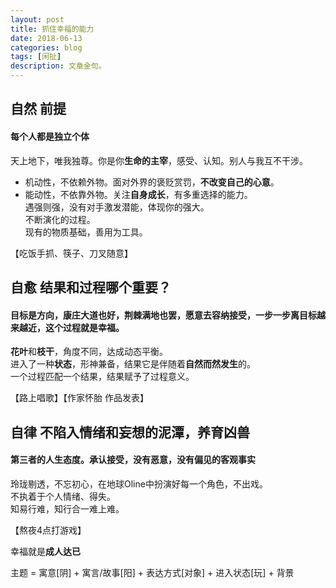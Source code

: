 ```yaml
---
layout: post
title: 抓住幸福的能力
date: 2018-06-13
categories: blog
tags: [闲扯]
description: 文章金句。
---
```


## 自然 前提
#### 每个人都是独立个体
天上地下，唯我独尊。你是你**生命的主宰**，感受、认知。别人与我互不干涉。
- 机动性，不依赖外物。面对外界的褒贬赏罚，**不改变自己的心意**。
- 能动性，不依靠外物。关注**自身成长**，有多重选择的能力。<br>
遇强则强，没有对手激发潜能，体现你的强大。<br>
不断演化的过程。<br>
现有的物质基础，善用为工具。


【吃饭手抓、筷子、刀叉随意】

## 自愈 结果和过程哪个重要？ 
#### 目标是方向，康庄大道也好，荆棘满地也罢，愿意去容纳接受，一步一步离目标越来越近，这个过程就是幸福。
**花叶**和**枝干**，角度不同，达成动态平衡。<br>
进入了一种**状态**，形神兼备，结果它是伴随着**自然而然发生**的。<br>
一个过程匹配一个结果，结果赋予了过程意义。


【路上唱歌】【作家怀胎 作品发表】

## 自律 不陷入情绪和妄想的泥潭，养育凶兽
#### 第三者的人生态度。承认接受，没有恶意，没有偏见的客观事实
玲珑剔透，不忘初心，在地球Oline中扮演好每一个角色，不出戏。<br>
不执着于个人情绪、得失。<br>
知易行难，知行合一难上难。


【熬夜4点打游戏】

幸福就是**成人达已**


主题 = 寓意[阴] + 寓言/故事[阳]  + 表达方式[对象] + 进入状态[玩] + 背景


